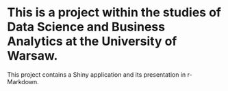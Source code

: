 # This is a project within the studies of Data Science and Business Analytics at the University of Warsaw.
This project contains a Shiny application and its presentation in r-Markdown.